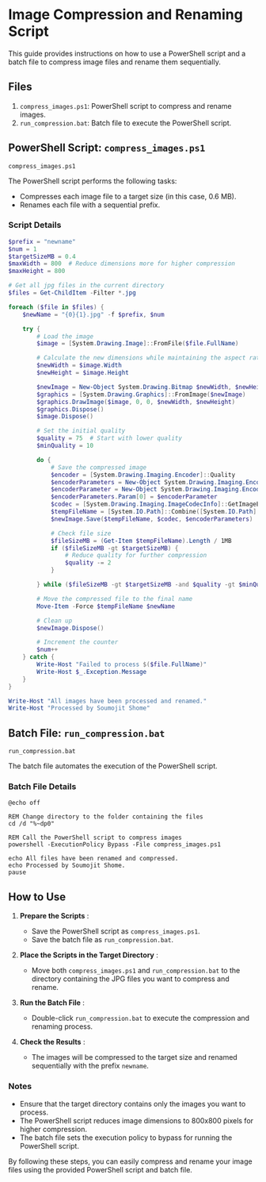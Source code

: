 # Image Compression and Renaming Script

This guide provides instructions on how to use a PowerShell script and a batch file to compress image files and rename them sequentially.

## Files

1. `compress_images.ps1`: PowerShell script to compress and rename images.
2. `run_compression.bat`: Batch file to execute the PowerShell script.

## PowerShell Script: `compress_images.ps1`

```
compress_images.ps1
```

The PowerShell script performs the following tasks:
- Compresses each image file to a target size (in this case, 0.6 MB).
- Renames each file with a sequential prefix.

### Script Details

```powershell
$prefix = "newname"
$num = 1
$targetSizeMB = 0.4
$maxWidth = 800  # Reduce dimensions more for higher compression
$maxHeight = 800

# Get all jpg files in the current directory
$files = Get-ChildItem -Filter *.jpg

foreach ($file in $files) {
    $newName = "{0}{1}.jpg" -f $prefix, $num

    try {
        # Load the image
        $image = [System.Drawing.Image]::FromFile($file.FullName)

        # Calculate the new dimensions while maintaining the aspect ratio
        $newWidth = $image.Width
        $newHeight = $image.Height

        $newImage = New-Object System.Drawing.Bitmap $newWidth, $newHeight
        $graphics = [System.Drawing.Graphics]::FromImage($newImage)
        $graphics.DrawImage($image, 0, 0, $newWidth, $newHeight)
        $graphics.Dispose()
        $image.Dispose()

        # Set the initial quality
        $quality = 75  # Start with lower quality
        $minQuality = 10

        do {
            # Save the compressed image
            $encoder = [System.Drawing.Imaging.Encoder]::Quality
            $encoderParameters = New-Object System.Drawing.Imaging.EncoderParameters(1)
            $encoderParameter = New-Object System.Drawing.Imaging.EncoderParameter($encoder, $quality)
            $encoderParameters.Param[0] = $encoderParameter
            $codec = [System.Drawing.Imaging.ImageCodecInfo]::GetImageEncoders() | Where-Object { $_.MimeType -eq "image/jpeg" }
            $tempFileName = [System.IO.Path]::Combine([System.IO.Path]::GetDirectoryName($file.FullName), [System.IO.Path]::GetFileNameWithoutExtension($file.FullName) + "_temp.jpg")
            $newImage.Save($tempFileName, $codec, $encoderParameters)

            # Check file size
            $fileSizeMB = (Get-Item $tempFileName).Length / 1MB
            if ($fileSizeMB -gt $targetSizeMB) {
                # Reduce quality for further compression
                $quality -= 2
            }

        } while ($fileSizeMB -gt $targetSizeMB -and $quality -gt $minQuality)

        # Move the compressed file to the final name
        Move-Item -Force $tempFileName $newName

        # Clean up
        $newImage.Dispose()

        # Increment the counter
        $num++
    } catch {
        Write-Host "Failed to process $($file.FullName)"
        Write-Host $_.Exception.Message
    }
}

Write-Host "All images have been processed and renamed."
Write-Host "Processed by Soumojit Shome"

```

## Batch File: `run_compression.bat`

```
run_compression.bat
```

The batch file automates the execution of the PowerShell script.

### Batch File Details

```batch
@echo off

REM Change directory to the folder containing the files
cd /d "%~dp0"

REM Call the PowerShell script to compress images
powershell -ExecutionPolicy Bypass -File compress_images.ps1

echo All files have been renamed and compressed.
echo Processed by Soumojit Shome.
pause

```




## How to Use

1. **Prepare the Scripts** :

   * Save the PowerShell script as `compress_images.ps1`.
   * Save the batch file as `run_compression.bat`.

2. **Place the Scripts in the Target Directory** :

   * Move both `compress_images.ps1` and `run_compression.bat` to the directory containing the JPG files you want to compress and rename.

3. **Run the Batch File** :

   * Double-click `run_compression.bat` to execute the compression and renaming process.

4. **Check the Results** :

   * The images will be compressed to the target size and renamed sequentially with the prefix `newname`.

### Notes

* Ensure that the target directory contains only the images you want to process.
* The PowerShell script reduces image dimensions to 800x800 pixels for higher compression.
* The batch file sets the execution policy to bypass for running the PowerShell script.

By following these steps, you can easily compress and rename your image files using the provided PowerShell script and batch file.
